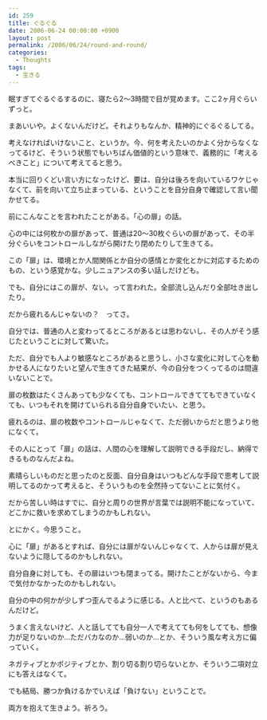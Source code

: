```yaml
---
id: 259
title: ぐるぐる
date: 2006-06-24 00:00:00 +0900
layout: post
permalink: /2006/06/24/round-and-round/
categories:
  - Thoughts
tags:
  - 生きる
---
```

眠すぎてぐるぐるするのに、寝たら2～3時間で目が覚めます。ここ2ヶ月ぐらいずっと。
  
まあいいや。よくないんだけど。それよりもなんか、精神的にぐるぐるしてる。

<!--more-->

考えなければいけないこと、というか。今、何を考えたいのかよく分からなくなってるけど、そういう状態でもいちばん価値的という意味で、義務的に「考えるべきこと」について考えてると思う。
  
本当に回りくどい言い方になったけど、要は、自分は後ろを向いているワケじゃなくて、前を向いて立ち止まっている、ということを自分自身で確認して言い聞かせてる。

前にこんなことを言われたことがある。「心の扉」の話。
  
心の中には何枚かの扉があって、普通は20～30枚ぐらいの扉があって、その半分ぐらいをコントロールしながら開けたり閉めたりして生きてる。
  
この「扉」は、環境とか人間関係とか自分の感情とか変化とかに対応するためのもの、という感覚かな。少しニュアンスの多い話しだけども。
  
でも、自分にはこの扉が、ない。って言われた。全部流し込んだり全部吐き出したり。
  
だから疲れるんじゃないの？　ってさ。

自分では、普通の人と変わってるところがあるとは思わないし、その人がそう感じたということに対して驚いた。
  
ただ、自分でも人より敏感なところがあると思うし、小さな変化に対して心を動かせる人になりたいと望んで生きてきた結果が、今の自分をつくってるのは間違いないことで。
  
扉の枚数はたくさんあっても少なくても、コントロールできててもできていなくても、いつもそれを開けていられる自分自身でいたい、と思う。
  
疲れるのは、扉の枚数やコントロールじゃなくて、ただ弱いからだと思うより他になくて。

その人にとって「扉」の話は、人間の心を理解して説明できる手段だし、納得できるものなんだよね。
  
素晴らしいものだと思ったのと反面、自分自身はいつもどんな手段で思考して説明してるのかって考えると、そういうものを全然持ってないことに気付く。
  
だから苦しい時はすでに、自分と周りの世界が言葉では説明不能になっていて、どこかに救いを求めてしまうのかもしれない。

とにかく。今思うこと。
  
心に「扉」があるとすれば、自分には扉がないんじゃなくて、人からは扉が見えないように隠してるのかもしれない。
  
自分自身に対しても、その扉はいつも閉まってる。開けたことがないから、今まで気付かなかったのかもしれない。

自分の中の何かが少しずつ歪んでるように感じる。人と比べて、というのもあるんだけど。
  
うまく言えないけど、人と話してても自分一人で考えてても何をしてても、想像力が足りないのか…ただバカなのか…弱いのか…とか、そういう風な考え方に偏っていく。
  
ネガティブとかポジティブとか、割り切る割り切らないとか、そういう二項対立にも答えはなくて。
  
でも結局、勝つか負けるかでいえば「負けない」ということで。
  
両方を抱えて生きよう。祈ろう。
